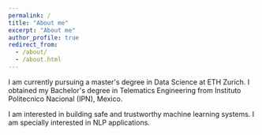 ```yaml
---
permalink: /
title: "About me"
excerpt: "About me"
author_profile: true
redirect_from: 
  - /about/
  - /about.html
---
```


I am currently pursuing a master's degree in Data Science at ETH Zurich. 
I obtained my Bachelor's degree in Telematics Engineering from Instituto Politecnico Nacional (IPN), Mexico. 

I am interested in building safe and trustworthy machine learning systems. I am specially interested in NLP applications.